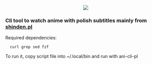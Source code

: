 <p align="center">
<img src="https://img.shields.io/badge/os-linux-brightgreen">
</p>

<h3>
Cli tool to watch anime with polish subtitles mainly from
<a href="https://shinden.pl">shinden.pl</a>
</h3>



Required dependencies:
```
  curl grep sed fzf
```

To run it, copy script file into ~/.local/bin
and run with ani-cli-pl

